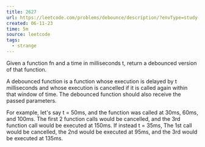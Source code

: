 ```yaml
---
title: 2627
url: https://leetcode.com/problems/debounce/description/?envType=study-plan-v2&envId=30-days-of-javascript
created: 06-11-23
time: 5m
source: leetcode
tags:
  - strange
---
```


Given a function fn and a time in milliseconds t, return a debounced version of that function.

A debounced function is a function whose execution is delayed by t milliseconds and whose execution is cancelled if it is called again within that window of time. The debounced function should also receive the passed parameters.

For example, let's say t = 50ms, and the function was called at 30ms, 60ms, and 100ms. The first 2 function calls would be cancelled, and the 3rd function call would be executed at 150ms. If instead t = 35ms, The 1st call would be cancelled, the 2nd would be executed at 95ms, and the 3rd would be executed at 135ms.
